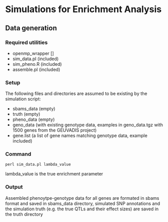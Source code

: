 # Simulations for Enrichment Analysis


## Data generation

### Required utilities

* openmp_wrapper []
* sim_data.pl (included)
* sim_pheno.R (included)
* assemble.pl (included)


### Setup

The following files and directories are assumed to be existing by the simulation script:

* sbams_data (empty)
* truth (empty)
* pheno_data (empty)
* geno_data (with existing genotype data, examples in geno_data.tgz with 1500 genes from the GEUVADIS project)
* gene.list (a list of gene names matching genotype data, example included)


### Command

```
perl sim_data.pl lambda_value
```

lambda_value is the true enrichment parameter


### Output

Assembled phenoytpe-genotype data for all genes are formated in sbams format and saved in sbams_data directory, simulated SNP annotations and the simulation truth (e.g. the true QTLs and their effect sizes) are saved in the truth directory





